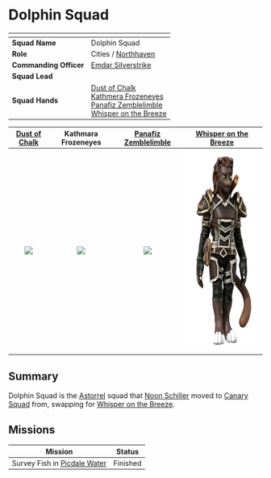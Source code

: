 # Dolphin Squad

| []() | |
| --- | --- |
| **Squad Name** | Dolphin Squad | squad.2
| **Role** | Cities / [Northhaven](../../../places/cities/northhaven.md) |
| **Commanding Officer** | [Emdar Silverstrike](../../../characters/emdar-silverstrike.md) |
| **Squad Lead** | |
| **Squad Hands** | [Dust of Chalk](../../../characters/dust-of-chalk.md)<br>[Kathmera Frozeneyes](../../../characters/kathmera-frozeneyes.md)<br>[Panafiz Zemblelimble](../../../characters/panafiz-zemblelimble.md)<br>[Whisper on the Breeze](../../../characters/whisper-on-the-breeze.md) |

| [Dust of Chalk](../../../characters/dust-of-chalk.md) | Kathmara Frozeneyes | [Panafiz Zemblelimble](../../../characters/panafiz-zemblelimble.md) | [Whisper on the Breeze](../../../characters/whisper-on-the-breeze.md) |
|:---:|:---:|:---:|:---:|
| <img src="https://raw.githubusercontent.com/jesskelsall/astarus-images/main/characters/portraits/imageid.png" height="400" /> | <img src="https://raw.githubusercontent.com/jesskelsall/astarus-images/main/characters/portraits/imageid.png" height="400" /> | <img src="https://raw.githubusercontent.com/jesskelsall/astarus-images/main/characters/portraits/imageid.png" height="400" /> | <img src="https://raw.githubusercontent.com/jesskelsall/astarus-images/main/characters/portraits/63cc05f09a0e0c3b.png" height="400" /> |

## Summary

Dolphin Squad is the [Astorrel](../astorrel.md) squad that [Noon Schiller](../../../characters/noon-schiller.md) moved to [Canary Squad](canary-squad.md) from, swapping for [Whisper on the Breeze](../../../characters/whisper-on-the-breeze.md).

## Missions

| Mission | Status |
| --- | --- |
| Survey Fish in [Picdale Water](../../../places/rivers-lakes/picdale-water.md) | Finished |
